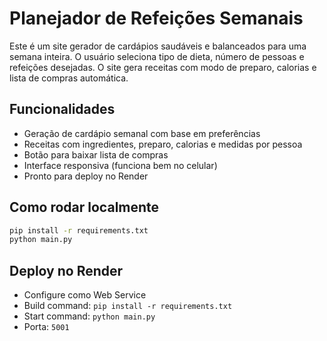 # Planejador de Refeições Semanais

Este é um site gerador de cardápios saudáveis e balanceados para uma semana inteira. O usuário seleciona tipo de dieta, número de pessoas e refeições desejadas. O site gera receitas com modo de preparo, calorias e lista de compras automática.

## Funcionalidades

- Geração de cardápio semanal com base em preferências
- Receitas com ingredientes, preparo, calorias e medidas por pessoa
- Botão para baixar lista de compras
- Interface responsiva (funciona bem no celular)
- Pronto para deploy no Render

## Como rodar localmente

```bash
pip install -r requirements.txt
python main.py
```

## Deploy no Render

- Configure como Web Service
- Build command: `pip install -r requirements.txt`
- Start command: `python main.py`
- Porta: `5001`